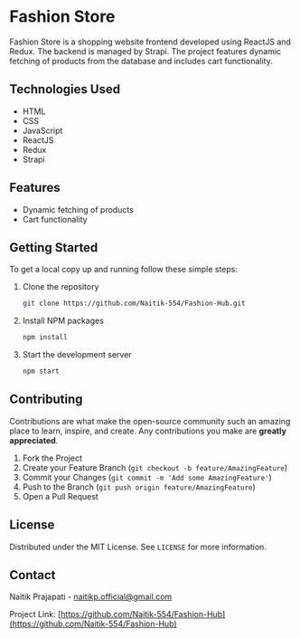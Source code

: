 # Fashion Store

Fashion Store is a shopping website frontend developed using ReactJS and Redux. The backend is managed by Strapi. The project features dynamic fetching of products from the database and includes cart functionality.

## Technologies Used

- HTML
- CSS
- JavaScript
- ReactJS
- Redux
- Strapi

## Features

- Dynamic fetching of products
- Cart functionality

## Getting Started

To get a local copy up and running follow these simple steps:

1. Clone the repository
   ```sh
   git clone https://github.com/Naitik-554/Fashion-Hub.git
   ```
2. Install NPM packages
   ```sh
   npm install
   ```
3. Start the development server
   ```sh
   npm start
   ```

## Contributing

Contributions are what make the open-source community such an amazing place to learn, inspire, and create. Any contributions you make are **greatly appreciated**.

1. Fork the Project
2. Create your Feature Branch (`git checkout -b feature/AmazingFeature`)
3. Commit your Changes (`git commit -m 'Add some AmazingFeature'`)
4. Push to the Branch (`git push origin feature/AmazingFeature`)
5. Open a Pull Request

## License

Distributed under the MIT License. See `LICENSE` for more information.

## Contact

Naitik Prajapati - naitikp.official@gmail.com

Project Link: [https://github.com/Naitik-554/Fashion-Hub](https://github.com/Naitik-554/Fashion-Hub)
